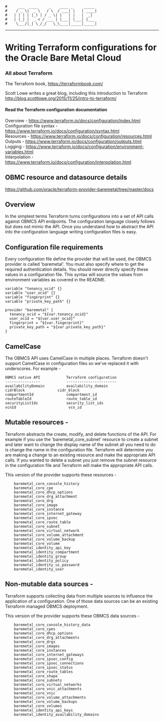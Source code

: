     #     ___  ____     _    ____ _     _____
    #    / _ \|  _ \   / \  / ___| |   | ____|
    #   | | | | |_) | / _ \| |   | |   |  _|  
    #   | |_| |  _ < / ___ | |___| |___| |___
    #    \___/|_| \_/_/   \_\____|_____|_____|
***
# Writing Terraform configurations for the Oracle Bare Metal Cloud

### All about Terraform
The Terraform book, https://terraformbook.com/

Scott Lowe writes a great blog, including this introduction to Terraform http://blog.scottlowe.org/2015/11/25/intro-to-terraform/


#### Read the Terraform configuration documentation
Overview - https://www.terraform.io/docs/configuration/index.html  
Configuration file syntax - https://www.terraform.io/docs/configuration/syntax.html  
Resources - https://www.terraform.io/docs/configuration/resources.html  
Outputs - https://www.terraform.io/docs/configuration/outputs.html  
Logging - https://www.terraform.io/docs/configuration/environment-variables.html  
Interpolation - https://www.terraform.io/docs/configuration/interpolation.html  

## OBMC resource and datasource details
https://github.com/oracle/terraform-provider-baremetal/tree/master/docs

## Overview
In the simplest terms Terraform turns configurations into a set of API calls against OBMCS API endpoints. The configuration language closely follows but does not mimic the API. Once you understand how to abstract the API into the configuration language writing configuration files is easy.

## Configuration file requirements
Every configuration file define the provider that will be used, the OBMCS provider is called 'baremetal'. You must also specify where to get the required authentication details. You should never directly specify these values in a configuration file. This syntax will source the values from environment variables as covered in the README.  
```
variable "tenancy_ocid" {}
variable "user_ocid" {}
variable "fingerprint" {}
variable "private_key_path" {}

provider "baremetal" {
  tenancy_ocid = "${var.tenancy_ocid}"
  user_ocid = "${var.user_ocid}"
  fingerprint = "${var.fingerprint}"
  private_key_path = "${var.private_key_path}"
}
```
## CamelCase
The OBMCS API uses CamelCase in multiple places. Terraform doesn't support CamelCase in configuration files so we've replaced it with underscores. For example -

	OBMCS native API			Terraform configuration
	----------------			-----------------------
	availabilityDomain			availability_domain
	cidrBlock				cidr_block
	compartmentId			 	compartment_id
	routeTableId			  	route_table_id
	securityListIds		   	    security_list_ids
	vcnId						 vcn_id

## Mutable resources -
Terraform abstracts the create, modify, and delete functions of the API. For example if you use the 'baremetal_core_subnet' resource to create a subnet and later want to change the display name of the subnet all you need to do is change the name in the configuration file. Terraform will determine you are making a change to an existing resource and make the appropriate API calls. If you wanted to delete a subnet you just remove the subnet resource in the configuration file and Terraform will make the appropriate API calls.

This version of the provider supports these resources -
```
	baremetal_core_console_history
    baremetal_core_cpe
    baremetal_core_dhcp_options
    baremetal_core_drg_attachment
    baremetal_core_drg
    baremetal_core_image
    baremetal_core_instance
    baremetal_core_internet_gateway
    baremetal_core_ipsec
    baremetal_core_route_table
    baremetal_core_subnet
    baremetal_core_virtual_network
    baremetal_core_volume_attachment
    baremetal_core_volume_backup
    baremetal_core_volume
    baremetal_identity_api_key
    baremetal_identity_compartment
    baremetal_identity_group
    baremetal_identity_policy
    baremetal_identity_ui_password
    baremetal_identity_user
```

## Non-mutable data sources -
Terraform supports collecting data from multiple sources to influence the application of a configuration. One of those data sources can be an existing Terraform managed OBMCS deployment.  

This version of the provider supports these OBMCS data sources -
```
	baremetal_core_console_history_data
	baremetal_core_cpes
	baremetal_core_dhcp_options
	baremetal_core_drg_attachments
	baremetal_core_drgs
	baremetal_core_images
	baremetal_core_instances
	baremetal_core_internet_gateways
	baremetal_core_ipsec_config
	baremetal_core_ipsec_connections
	baremetal_core_ipsec_status
	baremetal_core_route_tables
	baremetal_core_shape
	baremetal_core_subnets
	baremetal_core_virtual_networks
	baremetal_core_vnic_attachments
	baremetal_core_vnic
	baremetal_core_volume_attachments
	baremetal_core_volume_backups
	baremetal_core_volumes
	baremetal_identity_api_keys
	baremetal_identity_availability_domains
```
